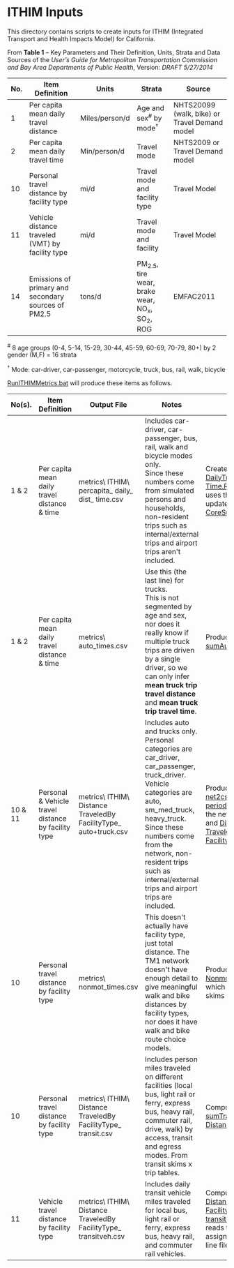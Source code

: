 
# ITHIM Inputs

This directory contains scripts to create inputs for ITHIM (Integrated Transport and Health Impacts
Model) for California.

From **Table 1** – Key Parameters and Their Definition, Units, Strata and Data Sources
of the *User’s Guide for Metropolitan Transportation Commission and Bay Area Departments of Public Health*, Version: *DRAFT 5/27/2014*

No. |  Item Definition                                    | Units           | Strata                        | Source
----|-----------------------------------------------------|-----------------|-------------------------------|-----------------------------------------------
1   | Per capita mean daily travel distance               | Miles/person/d  | Age and sex<sup>#</sup> by mode<sup>&#8224;</sup> | NHTS20099 (walk, bike) or Travel Demand model
2   | Per capita mean daily travel time                   | Min/person/d    | Travel mode                   | NHTS2009 or Travel Demand model
10  | Personal travel distance by facility type           | mi/d            | Travel mode and facility type | Travel Model
11  | Vehicle distance traveled (VMT) by facility type    | mi/d            | Travel mode and facility      | Travel Model
14  | Emissions of primary and secondary sources of PM2.5 | tons/d          | PM<sub>2.5</sub>, tire wear, brake wear, NO<sub>x</sub>, SO<sub>2</sub>, ROG | EMFAC2011


<sup>#</sup> 8 age groups (0-4, 5-14, 15-29, 30-44, 45-59, 60-69, 70-79, 80+) by 2 gender (M,F) = 16 strata

<sup>&#8224;</sup> Mode: car-driver, car-passenger, motorcycle, truck, bus, rail, walk, bicycle

[RunITHIMMetrics.bat](RunITHIMMetrics.bat) will produce these items as follows.

No(s).| Item Definition  | Output File | Notes | Scripts
------|------------------|-------------|-------|---------
1 & 2 | Per capita mean daily travel distance & time | metrics\ ITHIM\ percapita_ daily_ dist_ time.csv | Includes car-driver, car-passenger, bus, rail, walk and bicycle modes only. <br>Since these numbers come from simulated persons and households, non-resident trips such as internal/external trips and airport trips aren't included.| Created by [PerCapita DailyTravel Distance Time.Rmd](PerCapitaDailyTravelDistanceTime); this script uses the updated_output of [CoreSummaries.Rmd](../../../model-files/scripts/core_summaries/CoreSummaries.Rmd).
1 & 2 | Per capita mean daily travel distance & time | metrics\ auto_times.csv | Use this (the last line) for trucks. <br>This is not segmented by age and sex, nor does it really know if multiple truck trips are driven by a single driver, so we can only infer **mean truck trip travel distance** and **mean truck trip travel time**. | Produced by [sumAutoTimes.job](../metrics/sumAutoTimes.job)
10 & 11 |Personal & Vehicle travel distance by facility type | metrics\ ITHIM\ Distance TraveledBy FacilityType_ auto+truck.csv | Includes auto and trucks only. <br>Personal categories are car_driver, car_passenger, truck_driver.  Vehicle categories are auto, sm_med_truck, heavy_truck. <br>Since these numbers come from the network, non-resident trips such as internal/external trips and airport trips are included.| Producted by [net2csv_ avgload5 period.job](../metrics/net2csv_avgload5period.job) to convert the network to CSV, and [Distance TraveledBy FacilityType.py](DistanceTraveledByFacilityType.py).
10 |Personal travel distance by facility type | metrics\ nonmot_times.csv | This doesn't actually have facility type, just total distance.  The TM1 network doesn't have enough detail to give meaningful walk and bike distances by facility types, nor does it have walk and bike route choice models. | Produced using [sum Nonmot Times.job](../metrics/sumNonmotTimes.job), which multiplies skims by trip tables.
10 |Personal travel distance by facility type | metrics\ ITHIM\ Distance TraveledBy FacilityType_ transit.csv | Includes person miles traveled on different facilities (local bus, light rail or ferry, express bus, heavy rail, commuter rail, drive, walk) by access, transit and egress modes. From transit skims x trip tables. | Computed using [sumTransit Distance.job](sumTransitDistance.job).
11 | Vehicle travel distance by facility type | metrics\ ITHIM\ Distance TraveledBy FacilityType_ transitveh.csv | Includes daily transit vehicle miles traveled for local bus, light rail or ferry, express bus, heavy rail, and commuter rail vehicles. | Computed using [Distance TraveledBy FacilityType_ transitveh.py](DistanceTraveledByFacilityType_transitveh.py), which reads transit assignment output line files.

